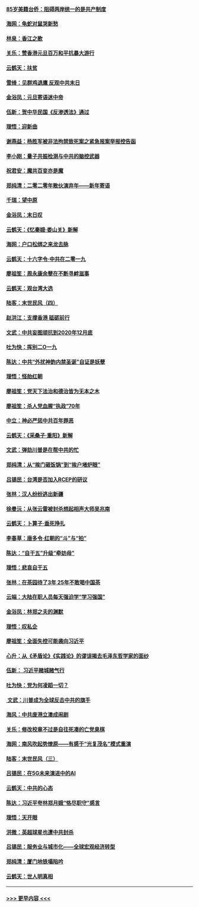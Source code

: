 #### [85岁美籍台侨：阻碍两岸统一的是共产制度](../pages/nsc993/n11765043.md?t=01032133) 
#### [海网：龟蛇对鼠哭新愁](../pages/nsc993/n11764895.md?t=01032133) 
#### [林泉：香江之歌](../pages/nsc993/n11764415.md?t=01032133) 
#### [关乐：赞香港元旦百万和平抗暴大游行](../pages/nsc993/n11764382.md?t=01032133) 
#### [云鹤天：扶贫](../pages/nsc993/n11764245.md?t=01032133) 
#### [雪绮：见群鸡退鹰  反观中共末日](../pages/nsc993/n11762112.md?t=01032133) 
#### [金浴凤：元旦寄语迷中帝](../pages/nsc993/n11761788.md?t=01032133) 
#### [伍新：贺中华民国《反渗透法》通过](../pages/nsc993/n11761994.md?t=01032133) 
#### [理悟：迎新曲](../pages/nsc993/n11761152.md?t=01032133) 
#### [谢燕益：杨胜军被非法拘禁致死案之紧急报案举报控告函](../pages/nsc993/n11756134.md?t=01032133) 
#### [李小刚：量子共振检测与中共的脑控武器](../pages/nsc993/n11754518.md?t=01032133) 
#### [祝君安：魔共百变亦是魔](../pages/nsc993/n11754469.md?t=01032133) 
#### [郑纯清：二零二零年散伙演弃年——新年寄语](../pages/nsc993/n11754195.md?t=01032133) 
#### [千瑞：望中原](../pages/nsc993/n11754159.md?t=01032133) 
#### [金浴凤：末日叹](../pages/nsc993/n11752359.md?t=01032133) 
#### [云鹤天：《忆秦娥‧娄山关》新解](../pages/nsc993/n11752348.md?t=01032133) 
#### [海网：户口松绑之来龙去脉](../pages/nsc993/n11752328.md?t=01032133) 
#### [云鹤天：十六字令‧中共在二零一九](../pages/nsc993/n11752305.md?t=01032133) 
#### [廖祖笙：周永康余孽在不断寻衅滋事](../pages/nsc993/n11751013.md?t=01032133) 
#### [云鹤天：观台湾大选](../pages/nsc993/n11751007.md?t=01032133) 
#### [陆客：末世民风（四）](../pages/nsc993/n11749203.md?t=01032133) 
#### [赵洪江：支撑香港 砥砺前行](../pages/nsc993/n11748482.md?t=01032133) 
#### [文武：中共妄图顽抗到2020年12月底](../pages/nsc993/n11748446.md?t=01032133) 
#### [吐为快：挥别二O一九](../pages/nsc993/n11748411.md?t=01032133) 
#### [陈达：中共“外扰神韵内禁圣诞”自证是妖孽](../pages/nsc993/n11748226.md?t=01032133) 
#### [理悟：怪胎红朝](../pages/nsc993/n11748206.md?t=01032133) 
#### [廖祖笙：党天下法治和德治皆为无本之木](../pages/nsc993/n11748135.md?t=01032133) 
#### [廖祖笙：杀人党血腥“执政”70年](../pages/nsc993/n11745144.md?t=01032133) 
#### [中立：神必严惩中共百年罪恶](../pages/nsc993/n11744970.md?t=01032133) 
#### [云鹤天：《采桑子‧重阳》新解](../pages/nsc993/n11744948.md?t=01032133) 
#### [文武：弹劾川普是在帮中共的忙](../pages/nsc993/n11744758.md?t=01032133) 
#### [郑纯清：从“挨门砸饭锅”到“挨户堵炉眼”](../pages/nsc993/n11744745.md?t=01032133) 
#### [吕锡民：台湾是否加入RCEP的研议](../pages/nsc993/n11744701.md?t=01032133) 
#### [张林：汉人纷纷逃出新疆](../pages/nsc993/n11743530.md?t=01032133) 
#### [徐曼沅：从张云雷被封杀想起相声大师吴兆南](../pages/nsc993/n11741816.md?t=01032133) 
#### [云鹤天：卜算子‧垂死挣扎](../pages/nsc993/n11739956.md?t=01032133) 
#### [李春草：唐多令‧红朝的“斗”与“拍”](../pages/nsc993/n11739830.md?t=01032133) 
#### [陈达：“自干五”升级“牵妨母”](../pages/nsc993/n11739724.md?t=01032133) 
#### [理悟：悲哀自干五](../pages/nsc993/n11739547.md?t=01032133) 
#### [张林：在茶园待了3年 25年不敢喝中国茶](../pages/nsc993/n11739240.md?t=01032133) 
#### [云端：大陆在职人员每天强迫学“学习强国”](../pages/nsc993/n11738735.md?t=01032133) 
#### [金浴凤：林郑之夫的渊默](../pages/nsc993/n11737735.md?t=01032133) 
#### [理悟：叹私企](../pages/nsc993/n11737715.md?t=01032133) 
#### [廖祖笙：全面失控可能袭向习近平](../pages/nsc993/n11737704.md?t=01032133) 
#### [心升：从《矛盾论》《实践论》的谬误揭去毛泽东哲学家的面纱](../pages/nsc993/n11736962.md?t=01032133) 
#### [伍新： 习近平赌城赌气行](../pages/nsc993/n11736929.md?t=01032133) 
#### [吐为快：党为何凌蹈一切？](../pages/nsc993/n11736915.md?t=01032133) 
#### [ 文武：川普成为全球反击中共的旗手](../pages/nsc993/n11736882.md?t=01032133) 
#### [海风：中共废港立澳成闹剧](../pages/nsc993/n11735857.md?t=01032133) 
#### [关乐：修改校章不过是自往死凑的亡党臭棋](../pages/nsc993/n11735097.md?t=01032133) 
#### [海网：南风吹起势燎原——有感于“光复茂名”模式重演](../pages/nsc993/n11732308.md?t=01032133) 
#### [陆客：末世民风（三）](../pages/nsc993/n11732211.md?t=01032133) 
#### [吕锡民：在5G未来演进中的AI](../pages/nsc993/n11730010.md?t=01032133) 
#### [云鹤天：中共的心态](../pages/nsc993/n11729906.md?t=01032133) 
#### [陈达：习近平夸林郑月娥“恪尽职守”感言](../pages/nsc993/n11729881.md?t=01032133) 
#### [理悟：天开眼](../pages/nsc993/n11729699.md?t=01032133) 
#### [洪微：英超球星也遭中共封杀](../pages/nsc993/n11727243.md?t=01032133) 
#### [吕锡民：服务业与城市化——全球宏观经济转型](../pages/nsc993/n11725845.md?t=01032133) 
#### [郑纯清：厦门地铁塌陷吟](../pages/nsc993/n11725813.md?t=01032133) 
#### [云鹤天：世人明真相](../pages/nsc993/n11725621.md?t=01032133) 

----
#### [ >>> 更早内容 <<< ](../indexes/nsc993-earlier.md)
